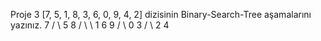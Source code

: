 Proje 3
[7, 5, 1, 8, 3, 6, 0, 9, 4, 2] dizisinin Binary-Search-Tree aşamalarını yazınız.
<pr>                      7             </pr>
<pr>                   /    \           </PR>
<PR>                5          8        </pr>
<pr>              /   \          \      </pr>
<pr>            1       6         9     </PR>
<PR>          /   \                     </pr>
<pr>        0      3                    </pr>
<pr>             /  \                   </pr>
<pr>           2      4                 </pr>


